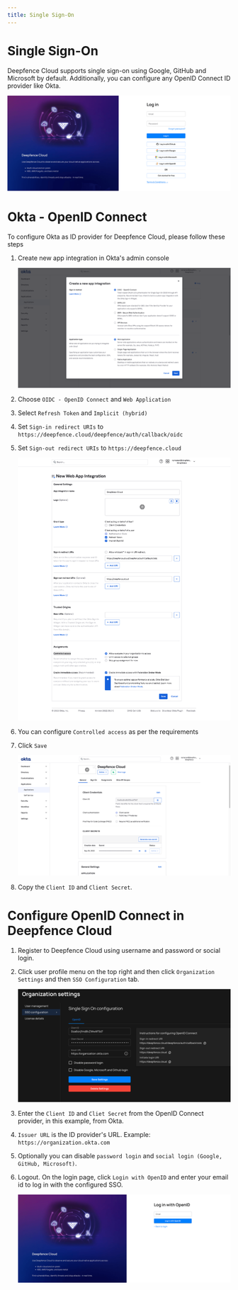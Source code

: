 ```yaml
---
title: Single Sign-On
---
```


# Single Sign-On

Deepfence Cloud supports single sign-on using Google, GitHub and Microsoft by default.
Additionally, you can configure any OpenID Connect ID provider like Okta.

![Login Page](../img/sso-1.png)

# Okta - OpenID Connect

To configure Okta as ID provider for Deepfence Cloud, please follow these steps

1. Create new app integration in Okta's admin console

    ![Okta](../img/okta-1.png)

2. Choose `OIDC - OpenID Connect` and `Web Application`
3. Select `Refresh Token` and `Implicit (hybrid)`
4. Set `Sign-in redirect URIs` to `https://deepfence.cloud/deepfence/auth/callback/oidc`
5. Set `Sign-out redirect URIs` to `https://deepfence.cloud`

   ![Okta](../img/okta-2.png)

6. You can configure `Controlled access` as per the requirements
7. Click `Save`

    ![Okta](../img/okta-3.png)

8. Copy the `Client ID` and `Client Secret`. 

# Configure OpenID Connect in Deepfence Cloud

1. Register to Deepfence Cloud using username and password or social login.
2. Click user profile menu on the top right and then click `Organization Settings` and then `SSO Configuration` tab.

    ![SSO](../img/sso-2.png)

3. Enter the `Client ID` and `Cliet Secret` from the OpenID Connect provider, in this example, from Okta.
4. `Issuer URL` is the ID provider's URL. Example: `https://organization.okta.com`
5. Optionally you can disable `password login` and `social login (Google, GitHub, Microsoft)`.
6. Logout. On the login page, click `Login with OpenID` and enter your email id to log in with the configured SSO. 

   ![SSO](../img/sso-3.png)